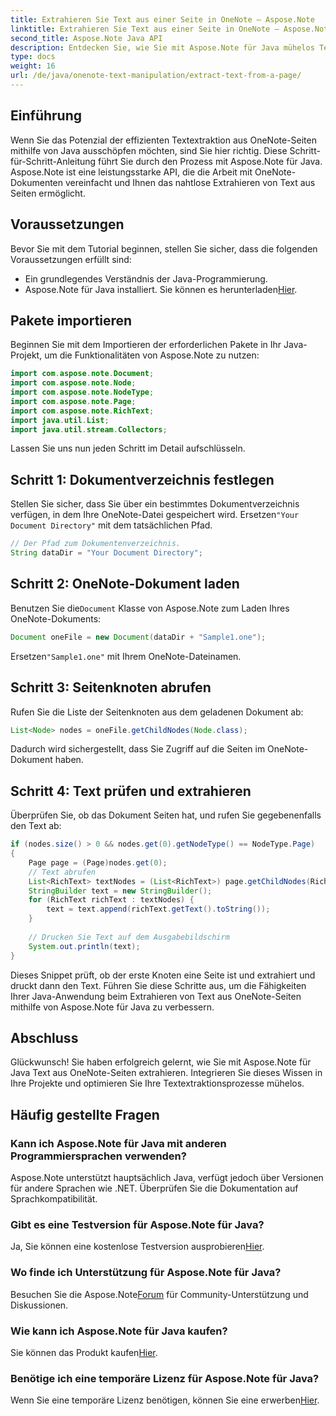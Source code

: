 ```yaml
---
title: Extrahieren Sie Text aus einer Seite in OneNote – Aspose.Note
linktitle: Extrahieren Sie Text aus einer Seite in OneNote – Aspose.Note
second_title: Aspose.Note Java API
description: Entdecken Sie, wie Sie mit Aspose.Note für Java mühelos Text aus OneNote-Seiten extrahieren. Optimieren Sie Ihre Prozesse mit dieser umfassenden Schritt-für-Schritt-Anleitung.
type: docs
weight: 16
url: /de/java/onenote-text-manipulation/extract-text-from-a-page/
---
```

## Einführung
Wenn Sie das Potenzial der effizienten Textextraktion aus OneNote-Seiten mithilfe von Java ausschöpfen möchten, sind Sie hier richtig. Diese Schritt-für-Schritt-Anleitung führt Sie durch den Prozess mit Aspose.Note für Java. Aspose.Note ist eine leistungsstarke API, die die Arbeit mit OneNote-Dokumenten vereinfacht und Ihnen das nahtlose Extrahieren von Text aus Seiten ermöglicht.
## Voraussetzungen
Bevor Sie mit dem Tutorial beginnen, stellen Sie sicher, dass die folgenden Voraussetzungen erfüllt sind:
- Ein grundlegendes Verständnis der Java-Programmierung.
-  Aspose.Note für Java installiert. Sie können es herunterladen[Hier](https://releases.aspose.com/note/java/).
## Pakete importieren
Beginnen Sie mit dem Importieren der erforderlichen Pakete in Ihr Java-Projekt, um die Funktionalitäten von Aspose.Note zu nutzen:
```java
import com.aspose.note.Document;
import com.aspose.note.Node;
import com.aspose.note.NodeType;
import com.aspose.note.Page;
import com.aspose.note.RichText;
import java.util.List;
import java.util.stream.Collectors;
```
Lassen Sie uns nun jeden Schritt im Detail aufschlüsseln.
## Schritt 1: Dokumentverzeichnis festlegen
 Stellen Sie sicher, dass Sie über ein bestimmtes Dokumentverzeichnis verfügen, in dem Ihre OneNote-Datei gespeichert wird. Ersetzen`"Your Document Directory"` mit dem tatsächlichen Pfad.
```java
// Der Pfad zum Dokumentenverzeichnis.
String dataDir = "Your Document Directory";
```
## Schritt 2: OneNote-Dokument laden
 Benutzen Sie die`Document` Klasse von Aspose.Note zum Laden Ihres OneNote-Dokuments:
```java
Document oneFile = new Document(dataDir + "Sample1.one");
```
 Ersetzen`"Sample1.one"` mit Ihrem OneNote-Dateinamen.
## Schritt 3: Seitenknoten abrufen
Rufen Sie die Liste der Seitenknoten aus dem geladenen Dokument ab:
```java
List<Node> nodes = oneFile.getChildNodes(Node.class);
```
Dadurch wird sichergestellt, dass Sie Zugriff auf die Seiten im OneNote-Dokument haben.
## Schritt 4: Text prüfen und extrahieren
Überprüfen Sie, ob das Dokument Seiten hat, und rufen Sie gegebenenfalls den Text ab:
```java
if (nodes.size() > 0 && nodes.get(0).getNodeType() == NodeType.Page)
{
    Page page = (Page)nodes.get(0);
    // Text abrufen
    List<RichText> textNodes = (List<RichText>) page.getChildNodes(RichText.class);
    StringBuilder text = new StringBuilder();
    for (RichText richText : textNodes) {
        text = text.append(richText.getText().toString());
    }
    
    // Drucken Sie Text auf dem Ausgabebildschirm
    System.out.println(text);
}
```
Dieses Snippet prüft, ob der erste Knoten eine Seite ist und extrahiert und druckt dann den Text.
Führen Sie diese Schritte aus, um die Fähigkeiten Ihrer Java-Anwendung beim Extrahieren von Text aus OneNote-Seiten mithilfe von Aspose.Note für Java zu verbessern.
## Abschluss
Glückwunsch! Sie haben erfolgreich gelernt, wie Sie mit Aspose.Note für Java Text aus OneNote-Seiten extrahieren. Integrieren Sie dieses Wissen in Ihre Projekte und optimieren Sie Ihre Textextraktionsprozesse mühelos.
## Häufig gestellte Fragen
### Kann ich Aspose.Note für Java mit anderen Programmiersprachen verwenden?
Aspose.Note unterstützt hauptsächlich Java, verfügt jedoch über Versionen für andere Sprachen wie .NET. Überprüfen Sie die Dokumentation auf Sprachkompatibilität.
### Gibt es eine Testversion für Aspose.Note für Java?
 Ja, Sie können eine kostenlose Testversion ausprobieren[Hier](https://releases.aspose.com/).
### Wo finde ich Unterstützung für Aspose.Note für Java?
 Besuchen Sie die Aspose.Note[Forum](https://forum.aspose.com/c/note/28) für Community-Unterstützung und Diskussionen.
### Wie kann ich Aspose.Note für Java kaufen?
 Sie können das Produkt kaufen[Hier](https://purchase.aspose.com/buy).
### Benötige ich eine temporäre Lizenz für Aspose.Note für Java?
 Wenn Sie eine temporäre Lizenz benötigen, können Sie eine erwerben[Hier](https://purchase.aspose.com/temporary-license/).